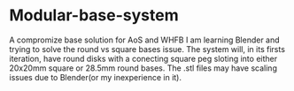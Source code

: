 # Modular-base-system
A compromize base solution for AoS and WHFB
I am learning Blender and trying to solve the round vs square bases issue.
The system will, in its firsts iteration, have round disks with a conecting square peg sloting into either 20x20mm square or 28.5mm round bases.
The .stl files may have scaling issues due to Blender(or my inexperience in it).
